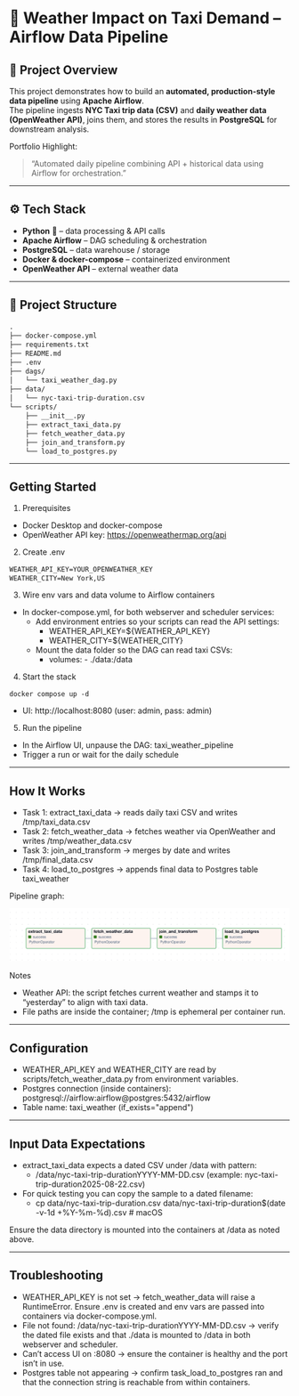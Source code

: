 # 🚖 Weather Impact on Taxi Demand – Airflow Data Pipeline  

## 📌 Project Overview  
This project demonstrates how to build an **automated, production-style data pipeline** using **Apache Airflow**.  
The pipeline ingests **NYC Taxi trip data (CSV)** and **daily weather data (OpenWeather API)**, joins them, and stores the results in **PostgreSQL** for downstream analysis.  

Portfolio Highlight:  
> “Automated daily pipeline combining API + historical data using Airflow for orchestration.”  

---

## ⚙️ Tech Stack  
- **Python** 🐍 – data processing & API calls  
- **Apache Airflow** – DAG scheduling & orchestration  
- **PostgreSQL** – data warehouse / storage  
- **Docker & docker-compose** – containerized environment  
- **OpenWeather API** – external weather data  

---

## 📂 Project Structure  
```
.
├── docker-compose.yml
├── requirements.txt
├── README.md
├── .env                   
├── dags/
│   └── taxi_weather_dag.py
├── data/
│   └── nyc-taxi-trip-duration.csv  
└── scripts/
    ├── __init__.py
    ├── extract_taxi_data.py
    ├── fetch_weather_data.py
    ├── join_and_transform.py
    └── load_to_postgres.py
```

---

## Getting Started

1) Prerequisites
- Docker Desktop and docker-compose
- OpenWeather API key: https://openweathermap.org/api

2) Create .env
```
WEATHER_API_KEY=YOUR_OPENWEATHER_KEY
WEATHER_CITY=New York,US
```

3) Wire env vars and data volume to Airflow containers
- In docker-compose.yml, for both webserver and scheduler services:
  - Add environment entries so your scripts can read the API settings:
    - WEATHER_API_KEY=${WEATHER_API_KEY}
    - WEATHER_CITY=${WEATHER_CITY}
  - Mount the data folder so the DAG can read taxi CSVs:
    - volumes: - ./data:/data

4) Start the stack
```
docker compose up -d
```
- UI: http://localhost:8080 (user: admin, pass: admin)

5) Run the pipeline
- In the Airflow UI, unpause the DAG: taxi_weather_pipeline
- Trigger a run or wait for the daily schedule

---

## How It Works
- Task 1: extract_taxi_data → reads daily taxi CSV and writes /tmp/taxi_data.csv
- Task 2: fetch_weather_data → fetches weather via OpenWeather and writes /tmp/weather_data.csv
- Task 3: join_and_transform → merges by date and writes /tmp/final_data.csv
- Task 4: load_to_postgres → appends final data to Postgres table taxi_weather

Pipeline graph:

![Airflow DAG – taxi_weather_pipeline](assets/taxi-weather-pipeline.png)

Notes
- Weather API: the script fetches current weather and stamps it to “yesterday” to align with taxi data.
- File paths are inside the container; /tmp is ephemeral per container run.

---

## Configuration
- WEATHER_API_KEY and WEATHER_CITY are read by scripts/fetch_weather_data.py from environment variables.
- Postgres connection (inside containers): postgresql://airflow:airflow@postgres:5432/airflow
- Table name: taxi_weather (if_exists="append")

---

## Input Data Expectations
- extract_taxi_data expects a dated CSV under /data with pattern:
  - /data/nyc-taxi-trip-durationYYYY-MM-DD.csv (example: nyc-taxi-trip-duration2025-08-22.csv)
- For quick testing you can copy the sample to a dated filename:
  - cp data/nyc-taxi-trip-duration.csv data/nyc-taxi-trip-duration$(date -v-1d +%Y-%m-%d).csv  # macOS

Ensure the data directory is mounted into the containers at /data as noted above.

---

## Troubleshooting
- WEATHER_API_KEY is not set → fetch_weather_data will raise a RuntimeError. Ensure .env is created and env vars are passed into containers via docker-compose.yml.
- File not found: /data/nyc-taxi-trip-durationYYYY-MM-DD.csv → verify the dated file exists and that ./data is mounted to /data in both webserver and scheduler.
- Can’t access UI on :8080 → ensure the container is healthy and the port isn’t in use.
- Postgres table not appearing → confirm task_load_to_postgres ran and that the connection string is reachable from within containers.

